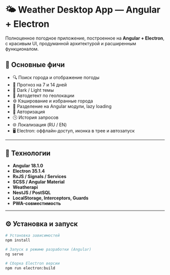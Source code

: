 # 🌤️ Weather Desktop App — Angular + Electron

Полноценное погодное приложение, построенное на **Angular + Electron**, с красивым UI, продуманной архитектурой и расширенным функционалом.

## 🚀 Основные фичи

- 🔍 Поиск города и отображение погоды
- 📆 Прогноз на 7 и 14 дней
- 🌙 Dark / Light темы
- 📍 Автодетект по геолокации
- ⚙️ Кэширование и избранные города
- 🧠 Разделение на Angular модули, lazy loading
- 🔐 Авторизация
- 🕓 История запросов
- 🌐 Локализация (RU / EN)
- 🖥️ Electron: оффлайн-доступ, иконка в трее и автозапуск

---

## 🧱 Технологии

- **Angular 18.1.0**
- **Electron 35.1.4**
- **RxJS / Signals / Services**
- **SCSS / Angular Material**
- **Weatherapi**
- **NestJS / PostSQL**
- **LocalStorage, Interceptors, Guards**
- **PWA-совместимость**

---

## ⚙️ Установка и запуск

```bash
# Установка зависимостей
npm install

# Запуск в режиме разработки (Angular)
ng serve

# Сборка Electron версии
npm run electron:build
